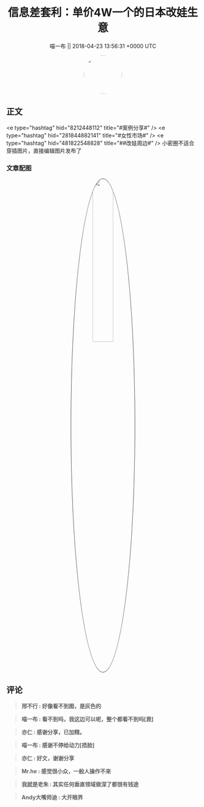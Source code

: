 <h1 align="center">信息差套利：单价4W一个的日本改娃生意</h1>




<p align="center">
    <a>喵一布 || 2018-04-23 13:56:31 &#43;0000 UTC</a>
</p>

<div align="center">
    <img src="https://images.zsxq.com/Fjx3u_wGG381hosDqv2Lk0aL6MBi?e=1590940799&amp;token=kIxbL07-8jAj8w1n4s9zv64FuZZNEATmlU_Vm6zD:ty-X0QVoJXB4YCpqgE7SIrb1rNQ=" width="100" height="100" style="border:1px solid;border-radius:50%; color:#ffffff"/>
</div>




## 正文

<div>
&lt;e type=&#34;hashtag&#34; hid=&#34;8212448112&#34; title=&#34;#案例分享#&#34; /&gt;  &lt;e type=&#34;hashtag&#34; hid=&#34;281844882141&#34; title=&#34;#女性市场#&#34; /&gt; &lt;e type=&#34;hashtag&#34; hid=&#34;481822548828&#34; title=&#34;##改娃周边#&#34; /&gt; 
小密圈不适合穿插图片，直接编辑图片发布了
</div>

### 文章配图

<div class="image" align="center">

<img src="https://images.zsxq.com/FhXYzVj_45_CcTHThGagU7RHMgEe?imageMogr2/auto-orient/thumbnail/800x/format/jpg/blur/1x0/quality/75&amp;e=1590940799&amp;token=kIxbL07-8jAj8w1n4s9zv64FuZZNEATmlU_Vm6zD:WWTPWpHD8TmLGuWjux8ljPsE68A=" width="33%" height="33%" style="border:1px solid;border-radius:50%; color:#3c3f41"/>

</div>


## 评论

<div align="left">
<div>

<blockquote >
<span> <strong>邢不行 : 好像看不到图，是灰色的 </strong></span>
</blockquote>

<blockquote >
<span> <strong>喵一布 : 看不到吗，我这边可以呢，整个都看不到吗[衰] </strong></span>
</blockquote>

<blockquote >
<span> <strong>亦仁 : 感谢分享，已加精。 </strong></span>
</blockquote>

<blockquote >
<span> <strong>喵一布 : 感谢不停给动力[捂脸] </strong></span>
</blockquote>

<blockquote >
<span> <strong>亦仁 : 好文，谢谢分享 </strong></span>
</blockquote>

<blockquote >
<span> <strong>Mr.he : 感觉很小众，一般人操作不来 </strong></span>
</blockquote>

<blockquote >
<span> <strong>我就是老朱 : 其实任何垂直领域做深了都很有钱途 </strong></span>
</blockquote>

<blockquote >
<span> <strong>Andy大嘴师迪 : 大开眼界 </strong></span>
</blockquote>

</div>
</div>